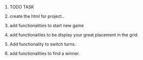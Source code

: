 1. TODO  TASK 
2. create the html for project..
3. add functionalities to start new game
4. add functionaities to be display your great placement in the grid.

5. Add functionality to switch turns.
6. add functionalities to find a winner.

